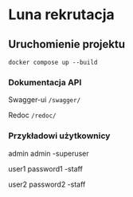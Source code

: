 # Luna rekrutacja

## Uruchomienie projektu

`docker compose up --build`

### Dokumentacja API

Swagger-ui `/swagger/`

Redoc `/redoc/`

### Przykładowi użytkownicy

admin admin -superuser

user1 password1 -staff

user2 password2 -staff